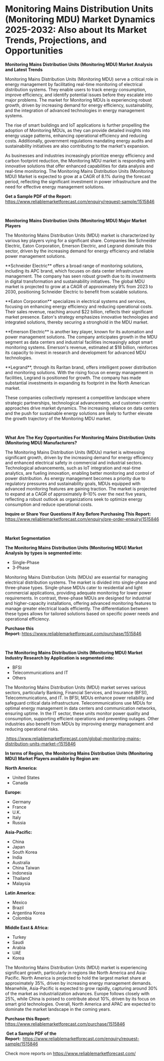 <p><h1>Monitoring Mains Distribution Units (Monitoring MDU) Market Dynamics 2025-2032: Also about Its Market Trends, Projections, and Opportunities</h1></p><p><strong>Monitoring Mains Distribution Units (Monitoring MDU) Market Analysis and Latest Trends</strong></p>
<p><p>Monitoring Mains Distribution Units (Monitoring MDU) serve a critical role in energy management by facilitating real-time monitoring of electrical distribution systems. They enable users to track energy consumption, improve efficiency, and identify potential issues before they escalate into major problems. The market for Monitoring MDUs is experiencing robust growth, driven by increasing demand for energy efficiency, sustainability, and the integration of advanced technologies in energy management systems.</p><p>The rise of smart buildings and IoT applications is further propelling the adoption of Monitoring MDUs, as they can provide detailed insights into energy usage patterns, enhancing operational efficiency and reducing costs. Additionally, government regulations mandating energy audits and sustainability initiatives are also contributing to the market's expansion. </p><p>As businesses and industries increasingly prioritize energy efficiency and carbon footprint reduction, the Monitoring MDU market is responding with innovative solutions that offer enhanced capabilities for data analysis and real-time monitoring. The Monitoring Mains Distribution Units (Monitoring MDU) Market is expected to grow at a CAGR of 8.1% during the forecast period, reflecting the significant investment in power infrastructure and the need for effective energy management solutions.</p></p>
<p><strong>Get a Sample PDF of the Report:&nbsp;</strong> <a href="https://www.reliablemarketforecast.com/enquiry/request-sample/1515846?utm_campaign=2755&utm_medium=2&utm_source=Github&utm_content=ia&utm_term=02032025&utm_id=monitoring-mains-distribution-units-monitoring-mdu">https://www.reliablemarketforecast.com/enquiry/request-sample/1515846</a></p>
<p>&nbsp;</p>
<p><strong>Monitoring Mains Distribution Units (Monitoring MDU) Major Market Players</strong></p>
<p><p>The Monitoring Mains Distribution Units (MDU) market is characterized by various key players vying for a significant share. Companies like Schneider Electric, Eaton Corporation, Emerson Electric, and Legrand dominate this sector, driven by the increasing demand for energy efficiency and reliable power management solutions.</p><p>**Schneider Electric** offers a broad range of monitoring solutions, including its APC brand, which focuses on data center infrastructure management. The company has seen robust growth due to its investments in digital transformation and sustainability initiatives. The global MDU market is projected to grow at a CAGR of approximately 9% from 2023 to 2030, positioning Schneider Electric to benefit from scalable solutions.</p><p>**Eaton Corporation** specializes in electrical systems and services, focusing on enhancing energy efficiency and reducing operational costs. Their sales revenue, reaching around $22 billion, reflects their significant market presence. Eaton's strategy emphasizes innovative technologies and integrated solutions, thereby securing a stronghold in the MDU market.</p><p>**Emerson Electric** is another key player, known for its automation and power management solutions. The company anticipates growth in the MDU segment as data centers and industrial facilities increasingly adopt smart monitoring systems. Emerson's revenue, estimated at $18 billion, reinforces its capacity to invest in research and development for advanced MDU technologies.</p><p>**Legrand**, through its Raritan brand, offers intelligent power distribution and monitoring solutions. With the rising focus on energy management in facilities, Legrand is positioned for growth. The company has made substantial investments in expanding its footprint in the North American market.</p><p>These companies collectively represent a competitive landscape where strategic partnerships, technological advancements, and customer-centric approaches drive market dynamics. The increasing reliance on data centers and the push for sustainable energy solutions are likely to further elevate the growth trajectory of the Monitoring MDU market.</p></p>
<p>&nbsp;</p>
<p><strong>What Are The Key Opportunities For Monitoring Mains Distribution Units (Monitoring MDU) Manufacturers?</strong></p>
<p><p>The Monitoring Mains Distribution Units (MDUs) market is witnessing significant growth, driven by the increasing demand for energy efficiency and enhanced electrical safety in commercial and industrial sectors. Technological advancements, such as IoT integration and real-time analytics, are fueling innovation, enabling better monitoring and control of power distribution. As energy management becomes a priority due to regulatory pressures and sustainability goals, MDUs equipped with advanced monitoring features are gaining traction. The market is projected to expand at a CAGR of approximately 8–10% over the next five years, reflecting a robust outlook as organizations seek to optimize energy consumption and reduce operational costs.</p></p>
<p><strong>Inquire or Share Your Questions If Any Before Purchasing This Report:</strong> <a href="https://www.reliablemarketforecast.com/enquiry/pre-order-enquiry/1515846?utm_campaign=2755&utm_medium=2&utm_source=Github&utm_content=ia&utm_term=02032025&utm_id=monitoring-mains-distribution-units-monitoring-mdu">https://www.reliablemarketforecast.com/enquiry/pre-order-enquiry/1515846</a></p>
<p>&nbsp;</p>
<p><strong>Market Segmentation</strong></p>
<p><strong>The Monitoring Mains Distribution Units (Monitoring MDU) Market Analysis by types is segmented into:</strong></p>
<p><ul><li>Single-Phase</li><li>3-Phase</li></ul></p>
<p><p>Monitoring Mains Distribution Units (MDUs) are essential for managing electrical distribution systems. The market is divided into single-phase and three-phase types. Single-phase MDUs cater to residential and light commercial applications, providing adequate monitoring for lower power requirements. In contrast, three-phase MDUs are designed for industrial and higher-capacity installations, offering advanced monitoring features to manage greater electrical loads efficiently. The differentiation between these types allows for tailored solutions based on specific power needs and operational efficiency.</p></p>
<p><strong>Purchase this Report:&nbsp;</strong><a href="https://www.reliablemarketforecast.com/purchase/1515846?utm_campaign=2755&utm_medium=2&utm_source=Github&utm_content=ia&utm_term=02032025&utm_id=monitoring-mains-distribution-units-monitoring-mdu">https://www.reliablemarketforecast.com/purchase/1515846</a></p>
<p>&nbsp;</p>
<p><strong>The Monitoring Mains Distribution Units (Monitoring MDU) Market Industry Research by Application is segmented into:</strong></p>
<p><ul><li>BFSI</li><li>Telecommunications and IT</li><li>Others</li></ul></p>
<p><p>The Monitoring Mains Distribution Units (MDU) market serves various sectors, particularly Banking, Financial Services, and Insurance (BFSI), Telecommunications, and IT. In BFSI, MDUs enhance power reliability and safeguard critical data infrastructure. Telecommunications use MDUs for optimal energy management in data centers and communication networks, ensuring uptime. In the IT sector, these units monitor power quality and consumption, supporting efficient operations and preventing outages. Other industries also benefit from MDUs by improving energy management and reducing operational risks.</p></p>
<p><a href="https://www.reliablemarketforecast.com/global-monitoring-mains-distribution-units-market-r1515846?utm_campaign=2755&utm_medium=2&utm_source=Github&utm_content=ia&utm_term=02032025&utm_id=monitoring-mains-distribution-units-monitoring-mdu">&nbsp;https://www.reliablemarketforecast.com/global-monitoring-mains-distribution-units-market-r1515846</a></p>
<p><strong>In terms of Region, the Monitoring Mains Distribution Units (Monitoring MDU) Market Players available by Region are:</strong></p>
<p>
    <p> <strong> North America: </strong>
        <ul>
            <li>United States</li>
            <li>Canada</li>
        </ul>
        </p> 
    <p> <strong> Europe: </strong>
        <ul>
            <li>Germany</li>
            <li>France</li>
            <li>U.K.</li>
            <li>Italy</li>
            <li>Russia</li>
        </ul>
        </p> 
    <p> <strong> Asia-Pacific: </strong>
        <ul>
            <li>China</li>
            <li>Japan</li>
            <li>South Korea</li>
            <li>India</li>
            <li>Australia</li>
            <li>China Taiwan</li>
            <li>Indonesia</li>
            <li>Thailand</li>
            <li>Malaysia</li>
        </ul>
        </p> 
    <p> <strong> Latin America: </strong>
        <ul>
            <li>Mexico</li>
            <li>Brazil</li>
            <li>Argentina Korea</li>
            <li>Colombia</li>
        </ul>
        </p> 
    <p> <strong> Middle East & Africa: </strong>
        <ul>
            <li>Turkey</li>
            <li>Saudi</li>
            <li>Arabia</li>
            <li>UAE</li>
            <li>Korea</li>
        </ul>
    </p>
    </p>
<p><p>The Monitoring Mains Distribution Units (MDU) market is experiencing significant growth, particularly in regions like North America and Asia-Pacific. North America is projected to hold the largest market share at approximately 35%, driven by increasing energy management demands. Meanwhile, Asia-Pacific is expected to grow rapidly, capturing around 30% of the market as industrialization advances. Europe follows closely with 25%, while China is poised to contribute about 10%, driven by its focus on smart grid technologies. Overall, North America and APAC are expected to dominate the market landscape in the coming years.</p></p>
<p><strong>Purchase this Report: </strong><a href="https://www.reliablemarketforecast.com/purchase/1515846?utm_campaign=2755&utm_medium=2&utm_source=Github&utm_content=ia&utm_term=02032025&utm_id=monitoring-mains-distribution-units-monitoring-mdu">https://www.reliablemarketforecast.com/purchase/1515846</a></p>
<p>&nbsp;<strong>Get a Sample PDF of the Report:&nbsp;&nbsp;</strong><a href="https://www.reliablemarketforecast.com/enquiry/request-sample/1515846?utm_campaign=2755&utm_medium=2&utm_source=Github&utm_content=ia&utm_term=02032025&utm_id=monitoring-mains-distribution-units-monitoring-mdu">https://www.reliablemarketforecast.com/enquiry/request-sample/1515846</a></p>
<p><strong></strong></p>
<p>Check more reports on <a href="https://www.reliablemarketforecast.com/?utm_campaign=2755&utm_medium=2&utm_source=Github&utm_content=ia&utm_term=02032025&utm_id=monitoring-mains-distribution-units-monitoring-mdu">https://www.reliablemarketforecast.com/</a></p>